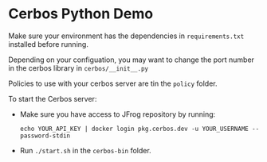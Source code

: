 # Cerbos Python Demo

Make sure your environment has the dependencies in `requirements.txt` installed before running.

Depending on your configuation, you may want to change the port number in the cerbos library in `cerbos/__init__.py`

Policies to use with your cerbos server are tin the `policy` folder.

To start the Cerbos server:
* Make sure you have access to JFrog repository by running: 
  
   `echo YOUR_API_KEY | docker login pkg.cerbos.dev -u YOUR_USERNAME --password-stdin`
* Run `./start.sh` in the `cerbos-bin` folder.

